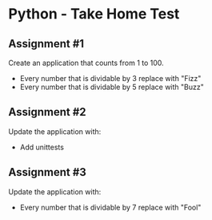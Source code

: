 # Python - Take Home Test


## Assignment #1 
Create an application that counts from 1 to 100.
* Every number that is dividable by 3 replace with "Fizz"
* Every number that is dividable by 5 replace with "Buzz"


## Assignment #2
Update the application with: 
* Add unittests


## Assignment #3
Update the application with:
* Every number that is dividable by 7 replace with "Fool"
